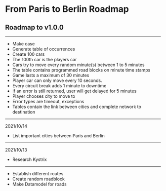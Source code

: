 # From Paris to Berlin Roadmap

## Roadmap to v1.0.0

---

- Make case
- Generate table of occurrences
- Create 100 cars
- The 100th car is the players car
- Cars try to move every random minute(s) between 1 to 5 minutes
- The table contains programmed road blocks on minute time stamps
- Game lasts a maximum of 30 minutes
- Player car can only move every 10 seconds.
- Every circuit break adds 1 minute to downtime
- If an error is still returned, user will get delayed for 5 minutes
- Player chooses city to move to
- Error types are timeout, exceptions
- Tables contain the link between cities and complete network to destination

---

2021/10/14
- List important cities between Paris and Berlin

---

2021/10/13

- Research Kystrix

---

- Establish different routes
- Create random roadblock
- Make Datamodel for roads